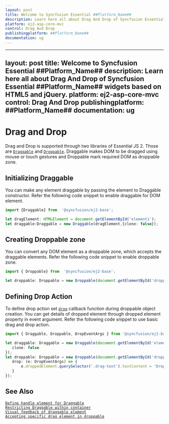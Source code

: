```yaml
---
layout: post
title: Welcome to Syncfusion Essential ##Platform_Name##
description: Learn here all about Drag And Drop of Syncfusion Essential ##Platform_Name## widgets based on HTML5 and jQuery.
platform: ej2-asp-core-mvc
control: Drag And Drop
publishingplatform: ##Platform_Name##
documentation: ug
---
```


---
layout: post
title: Welcome to Syncfusion Essential ##Platform_Name##
description: Learn here all about Drag And Drop of Syncfusion Essential ##Platform_Name## widgets based on HTML5 and jQuery.
platform: ej2-asp-core-mvc
control: Drag And Drop
publishingplatform: ##Platform_Name##
documentation: ug
---


# Drag and Drop

Drag and Drop is supported through two libraries of Essential JS 2. Those are [`Draggable`](https://ej2.syncfusion.com/documentation/api/base/draggable/) and [`Droppable`](https://ej2.syncfusion.com/documentation/api/base/droppable/). Draggable makes DOM to be dragged using mouse or touch gestures and Droppable mark required DOM as droppable zone.

## Initializing Draggable

You can make any element draggable by passing the element to Draggable constructor. Refer the following code snippet to enable draggable for DOM element.

 ```typescript
 import {Draggable} from  '@syncfusion/ej2-base';

 let dragElement: HTMLElement = document.getElementById('element1');
 let draggable:Draggable = new Draggable(dragElement,{clone: false});
 ```

## Creating Droppable zone

You can convert any DOM element as a droppable zone, which accepts the draggable elements. Refer the following code snippet to enable droppable zone.

 ```typescript
 import { Droppable} from  '@syncfusion/ej2-base';

 let droppable: Droppable = new Droppable(document.getElementById('droppable'));
 ```

## Defining Drop Action

To define drop action set [`drop`](https://ej2.syncfusion.com/documentation/api/base/droppable/#drop) callback function during droppable object creation. You can get details of dropped element through dropped element property in event argument. Refer the following code snippet to use basic drag and drop action.

 ```typescript
 import { Draggable, Droppable, DropEventArgs } from '@syncfusion/ej2-base';

let draggable: Draggable = new Draggable(document.getElementById('element1'), {
    clone: false
});
let droppable: Droppable = new Droppable(document.getElementById('droppable'), {
    drop: (e: DropEventArgs) => {
        e.droppedElement.querySelector('.drag-text').textContent = 'Dropped';
    }
});
 ```

## See Also

[`Define handle element for Draggable`](https://ej2.syncfusion.com/documentation/api/base/draggable/#handle)<br/>
[`Restricting Draggable within container`](https://ej2.syncfusion.com/documentation/api/base/draggable/#dragarea)<br>
[`Visual feedback of draggable element`](https://ej2.syncfusion.com/documentation/api/base/draggable/#clone)<br>
[`Accepting specific drag element in droppable`](https://ej2.syncfusion.com/documentation/api/base/droppable/#accept)
